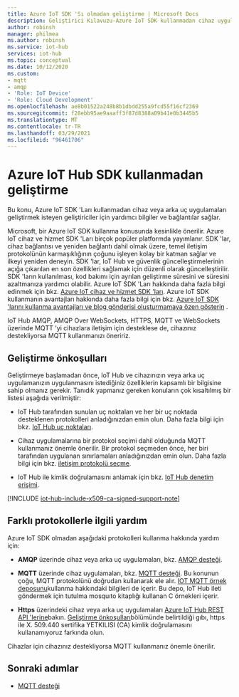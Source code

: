 ```yaml
---
title: Azure IoT SDK 'Sı olmadan geliştirme | Microsoft Docs
description: Geliştirici Kılavuzu-Azure IoT SDK kullanmadan cihaz uygulamaları ve arka uç uygulamaları oluşturmak için kullanabileceğiniz konular hakkında bilgi ve bağlantılar.
author: robinsh
manager: philmea
ms.author: robinsh
ms.service: iot-hub
services: iot-hub
ms.topic: conceptual
ms.date: 10/12/2020
ms.custom:
- mqtt
- amqp
- 'Role: IoT Device'
- 'Role: Cloud Development'
ms.openlocfilehash: ae8b01522a248b8b1dbdd255a9fcd55f16cf2369
ms.sourcegitcommit: f28ebb95ae9aaaff3f87d8388a09b41e0b3445b5
ms.translationtype: MT
ms.contentlocale: tr-TR
ms.lasthandoff: 03/29/2021
ms.locfileid: "96461706"
---
```

# <a name="develop-without-using-an-azure-iot-hub-sdk"></a>Azure IoT Hub SDK kullanmadan geliştirme

Bu konu, Azure IoT SDK 'Ları kullanmadan cihaz veya arka uç uygulamaları geliştirmek isteyen geliştiriciler için yardımcı bilgiler ve bağlantılar sağlar.

Microsoft, bir Azure IoT SDK kullanma konusunda kesinlikle önerilir. Azure IoT cihaz ve hizmet SDK 'Ları birçok popüler platformda yayımlanır. SDK 'lar, cihaz bağlantısı ve yeniden bağlantı dahil olmak üzere, temel iletişim protokolünün karmaşıklığının çoğunu işleyen kolay bir katman sağlar ve ilkeyi yeniden deneyin. SDK 'lar, IoT Hub ve güvenlik güncelleştirmelerinin açığa çıkarılan en son özellikleri sağlamak için düzenli olarak güncelleştirilir. SDK 'ların kullanılması, kod bakımı için ayrılan geliştirme süresini ve süresini azaltmanıza yardımcı olabilir. Azure IoT SDK 'Ları hakkında daha fazla bilgi edinmek için bkz. [Azure IoT cihaz ve hizmet SDK 'ları](iot-hub-devguide-sdks.md). Azure IoT SDK kullanmanın avantajları hakkında daha fazla bilgi için bkz. [Azure IoT SDK 'larını kullanma avantajları ve blog gönderisi oluşturmamaya özen gösterin](https://azure.microsoft.com/en-us/blog/benefits-of-using-the-azure-iot-sdks-in-your-azure-iot-solution/) .

IoT Hub AMQP, AMQP Over WebSockets, HTTPS, MQTT ve WebSockets üzerinde MQTT 'yi cihazlara iletişim için desteklese de, cihazınız destekliyorsa MQTT kullanmanızı öneririz.

## <a name="development-prerequisites"></a>Geliştirme önkoşulları

Geliştirmeye başlamadan önce, IoT Hub ve cihazınızın veya arka uç uygulamanızın uygulanmasını istediğiniz özelliklerin kapsamlı bir bilgisine sahip olmanız gerekir. Tanıdık yapmanız gereken konuların çok kısaltılmış bir listesi aşağıda verilmiştir:

* IoT Hub tarafından sunulan uç noktaları ve her bir uç noktada desteklenen protokolleri anladığınızdan emin olun. Daha fazla bilgi için bkz. [IoT Hub uç noktaları](iot-hub-devguide-endpoints.md).

* Cihaz uygulamalarına bir protokol seçimi dahil olduğunda MQTT kullanmanız önemle önerilir. Bir protokol seçmeden önce, her biri tarafından uygulanan sınırlamaları anladığınızdan emin olun. Daha fazla bilgi için bkz. [iletişim protokolü seçme](iot-hub-devguide-protocols.md).

* IoT Hub ile kimlik doğrulamasını anlamak için bkz. [IoT Hub denetim erişimi](iot-hub-devguide-security.md).

[!INCLUDE [iot-hub-include-x509-ca-signed-support-note](../../includes/iot-hub-include-x509-ca-signed-support-note.md)]

## <a name="help-on-different-protocols"></a>Farklı protokollerle ilgili yardım

Azure IoT SDK olmadan aşağıdaki protokolleri kullanma hakkında yardım için:

* **AMQP** üzerinde cihaz veya arka uç uygulamaları, bkz. [AMQP desteği](iot-hub-amqp-support.md).

* **MQTT** üzerinde cihaz uygulamaları, bkz. [MQTT desteği](iot-hub-mqtt-support.md). Bu konunun çoğu, MQTT protokolünü doğrudan kullanarak ele alır. [IOT MQTT örnek deposunu](https://github.com/Azure-Samples/IoTMQTTSample)kullanma hakkındaki bilgileri de içerir. Bu depo, IoT Hub ileti göndermek için tutulma mosquıto kitaplığı kullanan C örnekleri içerir.

* **Https** üzerindeki cihaz veya arka uç uygulamaları [Azure IoT Hub REST API 'lerine](/rest/api/iothub/)bakın. [Geliştirme önkoşulları](#development-prerequisites)bölümünde belirtildiği gıbı, https ile X. 509.440 sertifika YETKILISI (CA) kimlik doğrulamasını kullanamıyoruz farkında olun.

Cihazlar için cihazınız destekliyorsa MQTT kullanmanız önemle önerilir.

## <a name="next-steps"></a>Sonraki adımlar

* [MQTT desteği](iot-hub-mqtt-support.md)